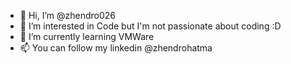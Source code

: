 - 👋 Hi, I’m @zhendro026
- 👀 I’m interested in Code but I'm not passionate about coding :D
- 🌱 I’m currently learning VMWare
- 📫 You can follow my linkedin @zhendrohatma

<!---
zhendro026/zhendro026 is a ✨ special ✨ repository because its `README.md` (this file) appears on your GitHub profile.
You can click the Preview link to take a look at your changes.
--->
